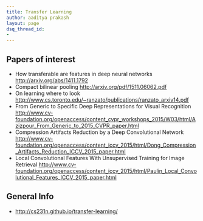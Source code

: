 ```yaml
---
title: Transfer Learning
author: aaditya prakash
layout: page
dsq_thread_id:
- 
---
```


## Papers of interest
 * How transferable are features in deep neural networks <http://arxiv.org/abs/1411.1792>
 * Compact bilinear pooling <http://arxiv.org/pdf/1511.06062.pdf>
 * On learning where to look <http://www.cs.toronto.edu/~ranzato/publications/ranzato_arxiv14.pdf>
 * From Generic to Specific Deep Representations for Visual Recognition <http://www.cv-foundation.org/openaccess/content_cvpr_workshops_2015/W03/html/Azizpour_From_Generic_to_2015_CVPR_paper.html>
 * Compression Artifacts Reduction by a Deep Convolutional Network <http://www.cv-foundation.org/openaccess/content_iccv_2015/html/Dong_Compression_Artifacts_Reduction_ICCV_2015_paper.html>
 * Local Convolutional Features With Unsupervised Training for Image Retrieval <http://www.cv-foundation.org/openaccess/content_iccv_2015/html/Paulin_Local_Convolutional_Features_ICCV_2015_paper.html>

## General Info
 * <http://cs231n.github.io/transfer-learning/>
